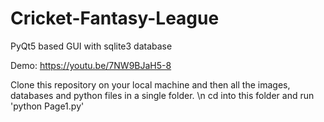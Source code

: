 # Cricket-Fantasy-League
PyQt5 based GUI with sqlite3 database

Demo: https://youtu.be/7NW9BJaH5-8

Clone this repository on your local machine and then all the images, databases and python files in a single folder.
\n cd into this folder and run 'python Page1.py'
